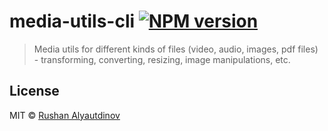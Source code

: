 # media-utils-cli [![NPM version][npm-image]][npm-url]

> Media utils for different kinds of files (video, audio, images, pdf files) - transforming, converting, resizing, image manipulations, etc.

## License

MIT © [Rushan Alyautdinov](https://github.com/akgondber)

[npm-image]: https://img.shields.io/npm/v/what-is-word-cli.svg?style=flat
[npm-url]: https://npmjs.org/package/what-is-word-cli

